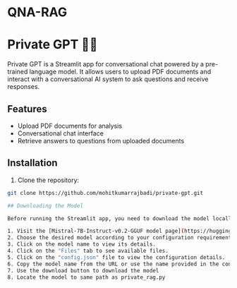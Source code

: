 # QNA-RAG
# Private GPT 🦙🦜

Private GPT is a Streamlit app for conversational chat powered by a pre-trained language model. It allows users to upload PDF documents and interact with a conversational AI system to ask questions and receive responses.

## Features

- Upload PDF documents for analysis
- Conversational chat interface
- Retrieve answers to questions from uploaded documents

## Installation

1. Clone the repository:

```bash
git clone https://github.com/mohitkumarrajbadi/private-gpt.git

## Downloading the Model

Before running the Streamlit app, you need to download the model locally. Follow these steps:

1. Visit the [Mistral-7B-Instruct-v0.2-GGUF model page](https://huggingface.co/TheBloke/Mistral-7B-Instruct-v0.2-GGUF/tree/main) on Hugging Face.
2. Choose the desired model according to your configuration requirements.
3. Click on the model name to view its details.
4. Click on the "Files" tab to see available files.
5. Click on the "config.json" file to view the configuration details.
6. Copy the model name from the URL or use the name provided in the configuration.
7. Use the download button to download the model
8. Locate the model to same path as private_rag.py


